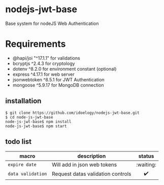   # nodejs-jwt-base
  
  Base system for nodeJS Web Authentication
  
  # Requirements
  
  * @hapi/joi "^17.1.1" for validations
  * bcryptjs ^2.4.3 for cryptology
  * dotenv ^8.2.0 for environment constant (optional)
  * express ^4.17.1 for web server
  * jsonwebtoken ^8.5.1 for JWT Authentication
  * mongoose ^5.9.17 for MongoDB connection
  
  ## installation

    $ git clone https://github.com/idoelogy/nodejs-jwt-base.git
    $ cd node-js-jwt-base
    node-js-jwt-base$ npm install
    node-js-jwt-base$ npm start
 ## todo list

  |macro|description|status|
  |-|-|:-:|
  |`expire date`|Will add in json web tokens|:waiting:|
  |`data validation`|Request datas validation controls|:heavy_check_mark:|
